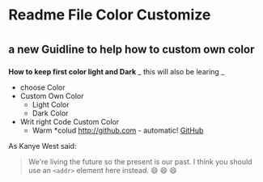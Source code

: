 # Readme File Color Customize <h1>
## a new Guidline to help how to custom own color <h3>

**How to keep first color light and Dark**
_ this will also be learing _
* choose Color
* Custom Own Color
  * Light Color
  * Dark Color
* Writ right Code Custom Color
    * Warm
    *colud
http://github.com - automatic!
[GitHub](http://github.com)

As Kanye West said:

> We're living the future so
> the present is our past.
I think you should use an
`<addr>` element here instead.
:smile: :smile: :smile:

